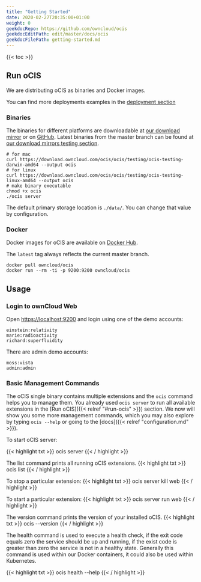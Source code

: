 ```yaml
---
title: "Getting Started"
date: 2020-02-27T20:35:00+01:00
weight: 0
geekdocRepo: https://github.com/owncloud/ocis
geekdocEditPath: edit/master/docs/ocis
geekdocFilePath: getting-started.md
---
```


{{< toc >}}

## Run oCIS

We are distributing oCIS as binaries and Docker images.

You can find more deployments examples in the [deployment section](https://owncloud.github.io/ocis/deployment/)

### Binaries

The binaries for different platforms are downloadable at [our download mirror](https://download.owncloud.com/ocis/ocis/) or on [GitHub](https://github.com/owncloud/ocis/releases). Latest binaries from the master branch can be found at [our download mirrors testing section](https://download.owncloud.com/ocis/ocis/testing/).

```console
# for mac
curl https://download.owncloud.com/ocis/ocis/testing/ocis-testing-darwin-amd64 --output ocis
# for linux
curl https://download.owncloud.com/ocis/ocis/testing/ocis-testing-linux-amd64 --output ocis
# make binary executable
chmod +x ocis
./ocis server
```

The default primary storage location is `./data/`. You can change that value by configuration.


### Docker

Docker images for oCIS are available on [Docker Hub](https://hub.docker.com/r/owncloud/ocis).

The `latest` tag always reflects the current master branch.

```console
docker pull owncloud/ocis
docker run --rm -ti -p 9200:9200 owncloud/ocis
```

## Usage

### Login to ownCloud Web

Open [https://localhost:9200](https://localhost:9200) and login using one of the demo accounts:

```console
einstein:relativity
marie:radioactivity
richard:superfluidity
```

There are admin demo accounts:
```console
moss:vista
admin:admin
```

### Basic Management Commands

The oCIS single binary contains multiple extensions and the `ocis` command helps you to manage them. You already used `ocis server` to run all available extensions in the [Run oCIS]({{< relref "#run-ocis" >}}) section. We now will show you some more management commands, which you may also explore by typing `ocis --help` or going to the [docs]({{< relref "configuration.md" >}}).

To start oCIS server:

{{< highlight txt >}}
ocis server
{{< / highlight >}}

The list command prints all running oCIS extensions.
{{< highlight txt >}}
ocis list
{{< / highlight >}}

To stop a particular extension:
{{< highlight txt >}}
ocis server kill web
{{< / highlight >}}

To start a particular extension:
{{< highlight txt >}}
ocis server run web
{{< / highlight >}}

The version command prints the version of your installed oCIS.
{{< highlight txt >}}
ocis --version
{{< / highlight >}}

The health command is used to execute a health check, if the exit code equals zero the service should be up and running, if the exist code is greater than zero the service is not in a healthy state. Generally this command is used within our Docker containers, it could also be used within Kubernetes.

{{< highlight txt >}}
ocis health --help
{{< / highlight >}}